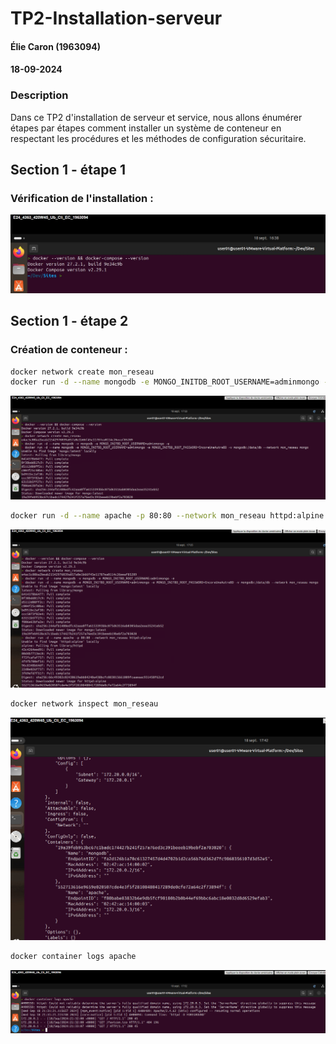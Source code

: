 # TP2-Installation-serveur
#### Élie Caron (1963094)
#### 18-09-2024

### Description

Dans ce TP2 d'installation de serveur et service, nous allons énumérer étapes par étapes comment installer un système de conteneur en respectant les procédures et les méthodes de configuration sécuritaire.

## Section 1 - étape 1
### Vérification de l'installation :

![Vérification#1](images/verif.PNG)

## Section 1 - étape 2
### Création de conteneur :

```bash
docker network create mon_reseau
docker run -d --name mongodb -e MONGO_INITDB_ROOT_USERNAME=adminmongo -e MONGO_INITDB_ROOT_PASSWORD=EncoreUneAutreBD -v mongodb:/data/db --network mon_reseau mongo
```
![Vérification#2](images/etape2-1.png)
```bash
docker run -d --name apache -p 80:80 --network mon_reseau httpd:alpine
```
![Vérification#3](images/etape2-2.png)
```bash
docker network inspect mon_reseau
```
![Vérification#4](images/etape2-3.png)
```bash
docker container logs apache
```
![Vérification#5](images/etape2-4.png)
